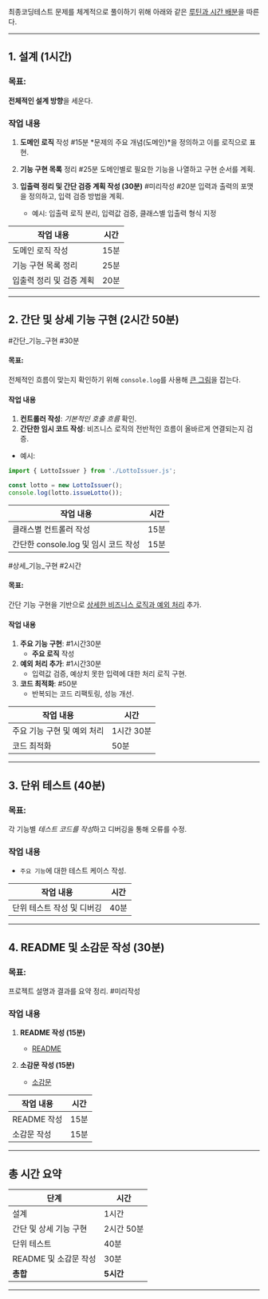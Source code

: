 최종코딩테스트 문제를 체계적으로 풀이하기 위해 아래와 같은 <U>루틴과 시간 배분</U>을 따른다.

---

## 1. 설계 (1시간)

### **목표**:
**전체적인 설계 방향**을 세운다.
### 작업 내용
1. **도메인 로직** 작성 #15분
   *문제의 주요 개념(도메인)*을 정의하고 이를 로직으로 표현.

2. **기능 구현 목록** 정리 #25분
   도메인별로 필요한 기능을 나열하고 구현 순서를 계획.

3. **입출력 정리 및 간단 검증 계획 작성 (30분)**  #미리작성 #20분
   입력과 출력의 포맷을 정의하고, 입력 검증 방법을 계획.
   - 예시: 입출력 로직 분리, 입력값 검증, 클래스별 입출력 형식 지정

| **작업 내용**      | **시간** |
| -------------- | ------ |
| 도메인 로직 작성      | 15분    |
| 기능 구현 목록 정리    | 25분    |
| 입출력 정리 및 검증 계획 | 20분    |

---

## 2. 간단 및 상세 기능 구현 (2시간 50분) 
#간단_기능_구현 #30분
#### **목표**: 
전체적인 흐름이 맞는지 확인하기 위해 `console.log`를 사용해 <u>큰 그림</u>을 잡는다. 
#### **작업 내용** 
1. **컨트롤러 작성**: *기본적인 호출 흐름* 확인. 
2. **간단한 임시 코드 작성**: 비즈니스 로직의 전반적인 흐름이 올바르게 연결되는지 검증. 
- 예시: 
```javascript 
import { LottoIssuer } from './LottoIssuer.js'; 

const lotto = new LottoIssuer();
console.log(lotto.issueLotto()); 
``` 

| **작업 내용**                  | **시간** |
| -------------------------- | ------ |
| 클래스별 컨트롤러 작성               | 15분    |
| 간단한 console.log 및 임시 코드 작성 | 15분    |

#상세_기능_구현 #2시간
#### **목표**: 
간단 기능 구현을 기반으로 <u>상세한 비즈니스 로직과 예외 처리</u> 추가. 

#### **작업 내용** 
1. **주요 기능 구현**: #1시간30분
    - **주요 로직** 작성
2. **예외 처리 추가**: #1시간30분
    - 입력값 검증, 예상치 못한 입력에 대한 처리 로직 구현. 
3. **코드 최적화**: #50분 
    - 반복되는 코드 리팩토링, 성능 개선. 

| **작업 내용**        | **시간**  |
| ---------------- | ------- |
| 주요 기능 구현 및 예외 처리 | 1시간 30분 |
| 코드 최적화           | 50분     |

---

## 3. 단위 테스트 (40분)

### **목표**:
각 기능별 *테스트 코드를 작성*하고 디버깅을 통해 오류를 수정.

### 작업 내용
- `주요 기능`에 대한 테스트 케이스 작성.

| **작업 내용**       | **시간** |
| --------------- | ------ |
| 단위 테스트 작성 및 디버깅 | 40분    |

---

## 4. README 및 소감문 작성 (30분)

### **목표**:
프로젝트 설명과 결과를 요약 정리. #미리작성

### 작업 내용
1. **README 작성 (15분)**  
   - [README](obsidian://open?vault=woowacourse&file=002.%20%EA%B0%80%EC%9D%B4%EB%93%9C%EB%B6%81%2FhandBook.README)

2. **소감문 작성 (15분)**  
   - [소감문](obsidian://open?vault=woowacourse&file=002.%20%EA%B0%80%EC%9D%B4%EB%93%9C%EB%B6%81%2FhandBook.%EC%86%8C%EA%B0%90%EB%AC%B8)

| **작업 내용**   | **시간** |
|-----------------|----------|
| README 작성     | 15분     |
| 소감문 작성     | 15분     |

---

## 총 시간 요약

| **단계**          | **시간**  |
| --------------- | ------- |
| 설계              | 1시간     |
| 간단 및 상세 기능 구현   | 2시간 50분 |
| 단위 테스트          | 40분     |
| README 및 소감문 작성 | 30분     |
| **총합**          | **5시간** |

---

